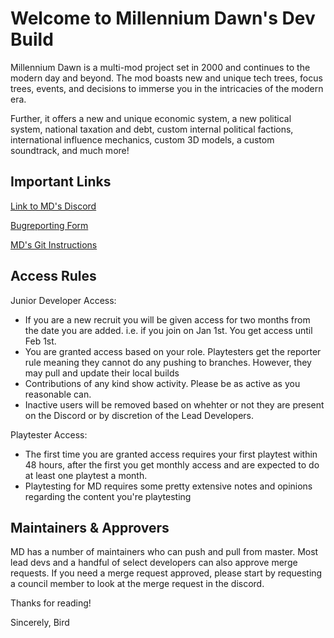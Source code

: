 # Welcome to Millennium Dawn's Dev Build

Millennium Dawn is a multi-mod project set in 2000 and continues to the modern day and beyond. The mod boasts new and unique tech trees, focus trees, events, and decisions to immerse you in the intricacies of the modern era.

Further, it offers a new and unique economic system, a new political system, national taxation and debt, custom internal political factions, international influence mechanics, custom 3D models, a custom soundtrack, and much more!

## Important Links

[Link to MD's Discord](http://discord.gg/millenniumdawn)

[Bugreporting Form](https://forms.gle/2zAWhggnYbTcmG1b6)

[MD's Git Instructions](https://docs.google.com/document/d/1V8DLowqEOSmlgazlHeC-hLZzLki5e6cWhQO_ZK6HVYs)

## Access Rules

Junior Developer Access:

- If you are a new recruit you will be given access for two months from the date you are added. i.e. if you join on Jan 1st. You get access until Feb 1st.
- You are granted access based on your role. Playtesters get the reporter rule meaning they cannot do any pushing to branches. However, they may pull and update their local builds
- Contributions of any kind show activity. Please be as active as you reasonable can.
- Inactive users will be removed based on whehter or not they are present on the Discord or by discretion of the Lead Developers.

Playtester Access:

- The first time you are granted access requires your first playtest within 48 hours, after the first you get monthly access and are expected to do at least one playtest a month.
- Playtesting for MD requires some pretty extensive notes and opinions regarding the content you're playtesting

## Maintainers & Approvers

MD has a number of maintainers who can push and pull from master. Most lead devs and a handful of select developers can also approve merge requests. If you need a merge request approved, please start by requesting a council member to look at the merge request in the discord.

Thanks for reading!

Sincerely, Bird
